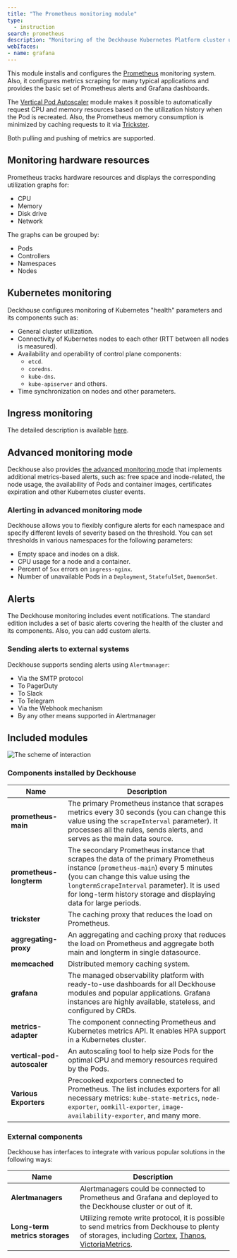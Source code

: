 ```yaml
---
title: "The Prometheus monitoring module"
type:
  - instruction
search: prometheus
description: "Monitoring of the Deckhouse Kubernetes Platform cluster using Prometheus and Grafana."
webIfaces:
- name: grafana
---
```


This module installs and configures the [Prometheus](https://prometheus.io/) monitoring system. Also, it configures metrics scraping for many typical applications and provides the basic set of Prometheus alerts and Grafana dashboards.

The [Vertical Pod Autoscaler](../../modules/vertical-pod-autoscaler/) module makes it possible to automatically request CPU and memory resources based on the utilization history when the Pod is recreated. Also, the Prometheus memory consumption is minimized by caching requests to it via [Trickster](https://github.com/trickstercache/trickster).

Both pulling and pushing of metrics are supported.

## Monitoring hardware resources

Prometheus tracks hardware resources and displays the corresponding utilization graphs for:

- CPU
- Memory
- Disk drive
- Network

The graphs can be grouped by:

- Pods
- Controllers
- Namespaces
- Nodes

## Kubernetes monitoring

Deckhouse configures monitoring of Kubernetes "health" parameters and its components such as:

- General cluster utilization.
- Connectivity of Kubernetes nodes to each other (RTT between all nodes is measured).
- Availability and operability of control plane components:
  - `etcd`.
  - `coredns`.
  - `kube-dns`.
  - `kube-apiserver` and others.
- Time synchronization on nodes and other parameters.

## Ingress monitoring

The detailed description is available [here](../../modules/ingress-nginx/#monitoring-and-statistics).

## Advanced monitoring mode

Deckhouse also provides [the advanced monitoring mode](../extended-monitoring/) that implements additional metrics-based alerts, such as: free space and inode-related, the node usage, the availability of Pods and container images, certificates expiration and other Kubernetes cluster events.

### Alerting in advanced monitoring mode

Deckhouse allows you to flexibly configure alerts for each namespace and specify different levels of severity based on the threshold. You can set thresholds in various namespaces for the following parameters:

- Empty space and inodes on a disk.
- CPU usage for a node and a container.
- Percent of `5xx` errors on `ingress-nginx`.
- Number of unavailable Pods in a `Deployment`, `StatefulSet`, `DaemonSet`.

## Alerts

The Deckhouse monitoring includes event notifications. The standard edition includes a set of basic alerts covering the health of the cluster and its components. Also, you can add custom alerts.

### Sending alerts to external systems

Deckhouse supports sending alerts using `Alertmanager`:

- Via the SMTP protocol
- To PagerDuty
- To Slack
- To Telegram
- Via the Webhook mechanism
- By any other means supported in Alertmanager

## Included modules

![The scheme of interaction](../../images/prometheus/prometheus_monitoring_new.svg)

### Components installed by Deckhouse

| Name                        | Description                                                                                                                                                                                                                                                                              |
|-----------------------------|------------------------------------------------------------------------------------------------------------------------------------------------------------------------------------------------------------------------------------------------------------------------------------------|
| **prometheus-main**         | The primary Prometheus instance that scrapes metrics every 30 seconds (you can change this value using the `scrapeInterval` parameter). It processes all the rules, sends alerts, and serves as the main data source.                                                                    |
| **prometheus-longterm**     | The secondary Prometheus instance that scrapes the data of the primary Prometheus instance (`prometheus-main`) every 5 minutes (you can change this value using the `longtermScrapeInterval` parameter). It is used for long-term history storage and displaying data for large periods. |
| **trickster**               | The caching proxy that reduces the load on Prometheus.                                                                                                                                                                                                                                   |
| **aggregating-proxy**       | An aggregating and caching proxy  that reduces the load on Prometheus and aggregate both main and longterm in single datasource.                                                                                                                                                         |
| **memcached**               | Distributed memory caching system.                                                                                                                                                                                                                                                       |
| **grafana**                 | The managed observability platform with ready-to-use dashboards for all Deckhouse modules and popular applications. Grafana instances are highly available, stateless, and configured by CRDs.                                                                                           |
| **metrics-adapter**         | The component connecting Prometheus and Kubernetes metrics API. It enables HPA support in a Kubernetes cluster.                                                                                                                                                                          |
| **vertical-pod-autoscaler** | An autoscaling tool to help size Pods for the optimal CPU and memory resources required by the Pods.                                                                                                                                                                                     |
| **Various Exporters**       | Precooked exporters connected to Prometheus. The list includes exporters for all necessary metrics: `kube-state-metrics`, `node-exporter`, `oomkill-exporter`, `image-availability-exporter`, and many more.                                                                             |

### External components

Deckhouse has interfaces to integrate with various popular solutions in the following ways:

| Name                           | Description                                                                                                                                      |
|--------------------------------|--------------------------------------------------------------------------------------------------------------------------------------------------|
| **Alertmanagers**              | Alertmanagers could be connected to Prometheus and Grafana and deployed to the Deckhouse cluster or out of it.                                   |
| **Long-term metrics storages** | Utilizing remote write protocol, it is possible to send metrics from Deckhouse to plenty of storages, including [Cortex](https://www.cortex.io/), [Thanos](https://thanos.io/), [VictoriaMetrics](https://victoriametrics.com/products/open-source/). |

